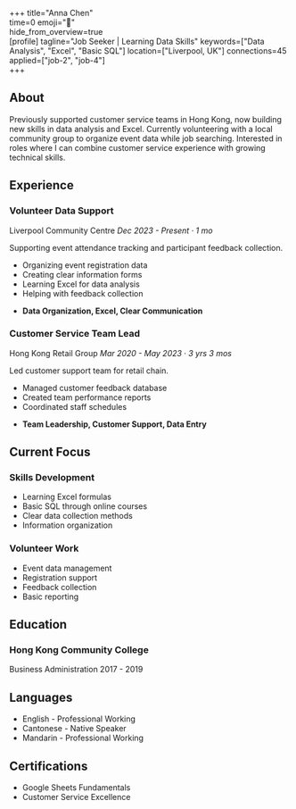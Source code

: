 +++ 
title="Anna Chen"  
time=0 
emoji="👤"  
hide_from_overview=true  
[profile] 
tagline="Job Seeker | Learning Data Skills" 
keywords=["Data Analysis", "Excel", "Basic SQL"] 
location=["Liverpool, UK"] 
connections=45 
applied=["job-2", "job-4"]  
+++

## About

Previously supported customer service teams in Hong Kong, now building new skills in data analysis and Excel. Currently volunteering with a local community group to organize event data while job searching. Interested in roles where I can combine customer service experience with growing technical skills.

## Experience

### Volunteer Data Support

Liverpool Community Centre
_Dec 2023 - Present · 1 mo_

Supporting event attendance tracking and participant feedback collection.

- Organizing event registration data
- Creating clear information forms
- Learning Excel for data analysis
- Helping with feedback collection

* **Data Organization, Excel, Clear Communication**

### Customer Service Team Lead

Hong Kong Retail Group
_Mar 2020 - May 2023 · 3 yrs 3 mos_

Led customer support team for retail chain.

- Managed customer feedback database
- Created team performance reports
- Coordinated staff schedules

* **Team Leadership, Customer Support, Data Entry**

## Current Focus

### Skills Development

- Learning Excel formulas
- Basic SQL through online courses
- Clear data collection methods
- Information organization

### Volunteer Work

- Event data management
- Registration support
- Feedback collection
- Basic reporting

## Education

### Hong Kong Community College

Business Administration
2017 - 2019

## Languages

- English - Professional Working
- Cantonese - Native Speaker
- Mandarin - Professional Working

## Certifications

- Google Sheets Fundamentals
- Customer Service Excellence
